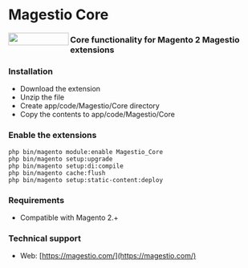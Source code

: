 # Magestio Core

<p>
<a href="https://magestio.com/"><img src="https://magestio.com/wp-content/uploads/magestio-logo@4x-8.png" align="left" width="120" height="25" ></a>
</p>

### Core functionality for Magento 2 Magestio extensions


### Installation

* Download the extension
* Unzip the file
* Create app/code/Magestio/Core directory
* Copy the contents to app/code/Magestio/Core


### Enable the extensions

```
php bin/magento module:enable Magestio_Core
php bin/magento setup:upgrade
php bin/magento setup:di:compile
php bin/magento cache:flush
php bin/magento setup:static-content:deploy
```

### Requirements

* Compatible with Magento 2.+

### Technical support

* Web: [https://magestio.com/](https://magestio.com/)
